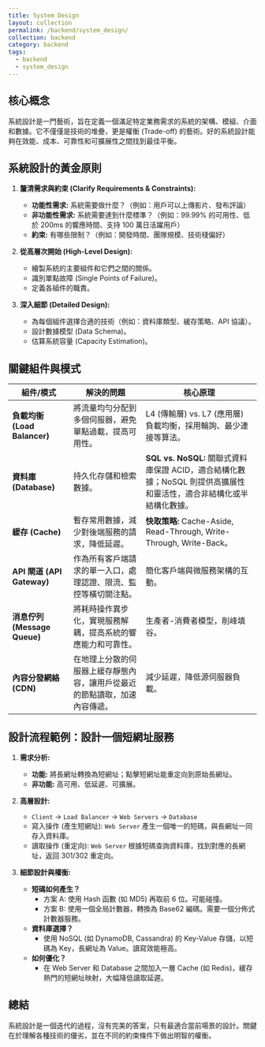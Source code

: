 ```yaml
---
title: System Design
layout: collection
permalink: /backend/system_design/
collection: backend
category: backend
tags:
  - backend
  - system_design
---
```


## 核心概念

系統設計是一門藝術，旨在定義一個滿足特定業務需求的系統的架構、模組、介面和數據。它不僅僅是技術的堆疊，更是權衡 (Trade-off) 的藝術。好的系統設計能夠在效能、成本、可靠性和可擴展性之間找到最佳平衡。

## 系統設計的黃金原則

1.  **釐清需求與約束 (Clarify Requirements & Constraints):**
    *   **功能性需求:** 系統需要做什麼？（例如：用戶可以上傳影片、發布評論）
    *   **非功能性需求:** 系統需要達到什麼標準？（例如：99.99% 的可用性、低於 200ms 的響應時間、支持 100 萬日活躍用戶）
    *   **約束:** 有哪些限制？（例如：開發時間、團隊規模、技術棧偏好）

2.  **從高層次開始 (High-Level Design):**
    *   繪製系統的主要組件和它們之間的關係。
    *   識別單點故障 (Single Points of Failure)。
    *   定義各組件的職責。

3.  **深入細節 (Detailed Design):**
    *   為每個組件選擇合適的技術（例如：資料庫類型、緩存策略、API 協議）。
    *   設計數據模型 (Data Schema)。
    *   估算系統容量 (Capacity Estimation)。

## 關鍵組件與模式

| 組件/模式 | 解決的問題 | 核心原理 |
| --- | --- | --- |
| **負載均衡 (Load Balancer)** | 將流量均勻分配到多個伺服器，避免單點過載，提高可用性。 | L4 (傳輸層) vs. L7 (應用層) 負載均衡，採用輪詢、最少連接等算法。 |
| **資料庫 (Database)** | 持久化存儲和檢索數據。 | **SQL vs. NoSQL:** 關聯式資料庫保證 ACID，適合結構化數據；NoSQL 則提供高擴展性和靈活性，適合非結構化或半結構化數據。 |
| **緩存 (Cache)** | 暫存常用數據，減少對後端服務的請求，降低延遲。 | **快取策略:** Cache-Aside, Read-Through, Write-Through, Write-Back。 |
| **API 閘道 (API Gateway)** | 作為所有客戶端請求的單一入口，處理認證、限流、監控等橫切關注點。 | 簡化客戶端與微服務架構的互動。 |
| **消息佇列 (Message Queue)** | 將耗時操作異步化，實現服務解耦，提高系統的響應能力和可靠性。 | 生產者-消費者模型，削峰填谷。 |
| **內容分發網絡 (CDN)** | 在地理上分散的伺服器上緩存靜態內容，讓用戶從最近的節點讀取，加速內容傳遞。 | 減少延遲，降低源伺服器負載。 |

## 設計流程範例：設計一個短網址服務

1.  **需求分析:**
    *   **功能:** 將長網址轉換為短網址；點擊短網址能重定向到原始長網址。
    *   **非功能:** 高可用、低延遲、可擴展。

2.  **高層設計:**
    *   `Client` -> `Load Balancer` -> `Web Servers` -> `Database`
    *   寫入操作 (產生短網址): `Web Server` 產生一個唯一的短碼，與長網址一同存入資料庫。
    *   讀取操作 (重定向): `Web Server` 根據短碼查詢資料庫，找到對應的長網址，返回 301/302 重定向。

3.  **細節設計與權衡:**
    *   **短碼如何產生？**
        *   方案 A: 使用 Hash 函數 (如 MD5) 再取前 6 位。可能碰撞。
        *   方案 B: 使用一個全局計數器，轉換為 Base62 編碼。需要一個分佈式計數器服務。
    *   **資料庫選擇？**
        *   使用 NoSQL (如 DynamoDB, Cassandra) 的 Key-Value 存儲，以短碼為 Key，長網址為 Value。讀寫效能極高。
    *   **如何優化？**
        *   在 Web Server 和 Database 之間加入一層 Cache (如 Redis)，緩存熱門的短網址映射，大幅降低讀取延遲。

## 總結

系統設計是一個迭代的過程，沒有完美的答案，只有最適合當前場景的設計。關鍵在於理解各種技術的優劣，並在不同的約束條件下做出明智的權衡。